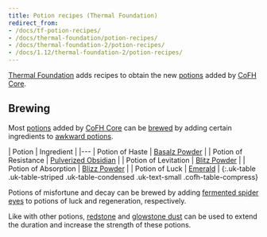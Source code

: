 ```yaml
---
title: Potion recipes (Thermal Foundation)
redirect_from:
- /docs/tf-potion-recipes/
- /docs/thermal-foundation/potion-recipes/
- /docs/thermal-foundation-2/potion-recipes/
- /docs/1.12/thermal-foundation-2/potion-recipes/
---
```


[Thermal Foundation](../) adds recipes to obtain the new
[potions](../../cofh-core/potions/) added by [CoFH Core](../../cofh-core/).


Brewing
-------

Most [potions](../../cofh-core/potions/) added by [CoFH Core](../../cofh-core/)
can be [brewed](https://minecraft.gamepedia.com/Brewing) by adding certain
ingredients to [awkward
potions](https://minecraft.gamepedia.com/Potion#Base_potions).

| Potion | Ingredient |
|---
| Potion of Haste | [Basalz Powder](../basalz-powder/) |
| Potion of Resistance | [Pulverized Obsidian](../pulverized-obsidian/) |
| Potion of Levitation | [Blitz Powder](../blitz-powder/) |
| Potion of Absorption | [Blizz Powder](../blizz-powder/) |
| Potion of Luck | [Emerald](https://minecraft.gamepedia.com/Emerald) |
{:.uk-table .uk-table-striped .uk-table-condensed .uk-text-small .cofh-table-compress}

Potions of misfortune and decay can be brewed by adding [fermented spider
eyes](https://minecraft.gamepedia.com/Fermented_Spider_Eye) to potions of luck
and regeneration, respectively.

Like with other potions, [redstone](https://minecraft.gamepedia.com/Redstone)
and [glowstone dust](https://minecraft.gamepedia.com/Glowstone_Dust) can be used
to extend the duration and increase the strength of these potions.
